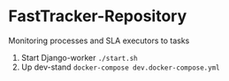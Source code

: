 # FastTracker-Repository
Monitoring processes and SLA executors to tasks

1) Start Django-worker ``./start.sh``
2) Up dev-stand ``docker-compose dev.docker-compose.yml``
